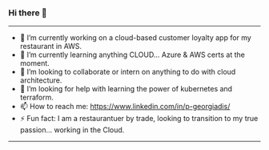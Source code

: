 ### Hi there 👋

---

- 🔭 I’m currently working on a cloud-based customer loyalty app for my restaurant in AWS.
- 🌱 I’m currently learning anything CLOUD... Azure & AWS certs at the moment.
- 👯 I’m looking to collaborate or intern on anything to do with cloud architecture.
- 🤔 I’m looking for help with learning the power of kubernetes and terraform.
- 📫 How to reach me: https://www.linkedin.com/in/p-georgiadis/
- ⚡ Fun fact: I am a restaurantuer by trade, looking to transition to my true passion... working in the Cloud.

---

